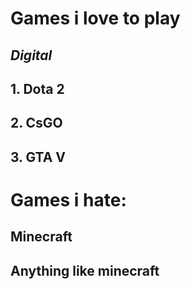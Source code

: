 # Games i love to play
## _Digital_
## 1. Dota 2
## 2. CsGO
## 3. GTA V

# Games i hate:
## **Minecraft**
## __Anything like minecraft__
